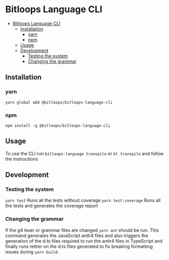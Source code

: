 # Bitloops Language CLI

- [Bitloops Language CLI](#bitloops-language-cli)
  - [Installation](#installation)
    - [yarn](#yarn)
    - [npm](#npm)
  - [Usage](#usage)
  - [Development](#development)
    - [Testing the system](#testing-the-system)
    - [Changing the grammar](#changing-the-grammar)

## Installation

### yarn

`yarn global add @bitloops/bitloops-language-cli`

### npm

`npm install -g @bitloops/bitloops-language-cli`

## Usage

To use the CLI run `bitloops-language transpile` or `bl transpile` and follow the instructions

## Development

### Testing the system

`yarn test` Runs all the tests without coverage
`yarn test:coverage` Runs all the tests and generates the coverage report

### Changing the grammar

If the g4 lexer or grammar files are changed `yarn ant` should be run. This
command generates the JavaScript antlr4 files and also triggers the generation
of the d.ts files required to run the antlr4 files in TypeScript and finally
runs rettier on the d.ts files generated to fix breaking formatting issues during
`yarn build`.
